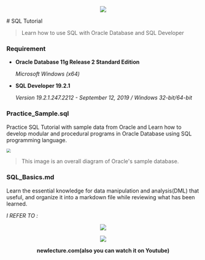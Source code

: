 <p align="center"><img src="https://ir0.mobify.com/project-oss-www-fujitsu-com/c8/webp80/1536/https://www.fujitsu.com/fts/Images/oracle-db580x224_tcm21-40873.jpg" /></p>
# SQL Tutorial

> Learn how to use SQL with Oracle Database and SQL Developer





### Requirement

- **Oracle Database 11g Release 2 Standard Edition** 

  *Microsoft Windows (x64)*

- **SQL Developer 19.2.1**

  *Version 19.2.1.247.2212 - September 12, 2019 /  Windows 32-bit/64-bit*



### Practice_Sample.sql

Practice SQL Tutorial with sample data from Oracle and Learn how to develop modular and procedural programs in Oracle Database using SQL programming language.

<img src="https://cdn.oracletutorial.com/wp-content/uploads/2017/07/Oracle-Sample-Database.png" style="zoom:67%;" />

> This image is an overall diagram of Oracle's sample database.



### SQL_Basics.md

Learn the essential knowledge for data manipulation and analysis(DML) that useful, and organize it into a markdown file while reviewing what has been learned.



 *I REFER TO :*

<p align="center"><img src="https://lh6.googleusercontent.com/proxy/o0Dpx6een5btxurc-tIEgmLBpuP_nJqERMpZOkRRhFLCGDCVVu2dmGZ3sDWLlKI9HycEqX9psuPRwhrnU78Bx4PzgBv7aeYvoRJkXr4RWFGh1xU" /></p>
<p align="center"><img src="https://yt3.ggpht.com/a/AGF-l79QdDu-DazwGD3GsLSJ09wetKV2givOVsT4XQ=s288-c-k-c0xffffffff-no-rj-mo" /></p>
<p align="center"><b>newlecture.com(also you can watch it on Youtube)</b></p>
